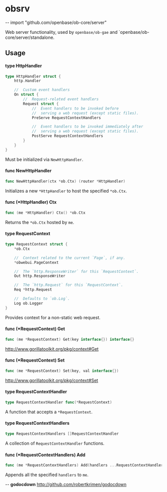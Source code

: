 # obsrv
--
    import "github.com/openbase/ob-core/server"

Web server functionality, used by `openbase/ob-gae` and
`openbase/ob-core/server/standalone.

## Usage

#### type HttpHandler

```go
type HttpHandler struct {
	http.Handler

	//	Custom event handlers
	On struct {
		//	Request-related event handlers
		Request struct {
			//	Event handlers to be invoked before
			//	serving a web request (except static files).
			PreServe RequestContextHandlers

			//	Event handlers to be invoked immediately after
			//	serving a web request (except static files).
			PostServe RequestContextHandlers
		}
	}
}
```

Must be initialized via `NewHttpHandler`.

#### func  NewHttpHandler

```go
func NewHttpHandler(ctx *ob.Ctx) (router *HttpHandler)
```
Initializes a new `*HttpHandler` to host the specified `*ob.Ctx`.

#### func (*HttpHandler) Ctx

```go
func (me *HttpHandler) Ctx() *ob.Ctx
```
Returns the `*ob.Ctx` hosted by `me`.

#### type RequestContext

```go
type RequestContext struct {
	*ob.Ctx

	//	Context related to the current `Page`, if any.
	*obwebui.PageContext

	//	The `http.ResponseWriter` for this `RequestContext`.
	Out http.ResponseWriter

	//	The `http.Request` for this `RequestContext`.
	Req *http.Request

	//	Defaults to `ob.Log`.
	Log ob.Logger
}
```

Provides context for a non-static web request.

#### func (*RequestContext) Get

```go
func (me *RequestContext) Get(key interface{}) interface{}
```
http://www.gorillatoolkit.org/pkg/context#Get

#### func (*RequestContext) Set

```go
func (me *RequestContext) Set(key, val interface{})
```
http://www.gorillatoolkit.org/pkg/context#Set

#### type RequestContextHandler

```go
type RequestContextHandler func(*RequestContext)
```

A function that accepts a `*RequestContext`.

#### type RequestContextHandlers

```go
type RequestContextHandlers []RequestContextHandler
```

A collection of `RequestContextHandler` functions.

#### func (*RequestContextHandlers) Add

```go
func (me *RequestContextHandlers) Add(handlers ...RequestContextHandler)
```
Appends all the specified `handlers` to `me`.

--
**godocdown** http://github.com/robertkrimen/godocdown
